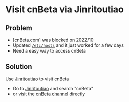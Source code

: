 # Visit cnBeta via Jinritoutiao

## Problem
* [cnBeta.com] was blocked on 2022/10
* Updated [`/etc/hosts`](https://github.com/northbright/Notes/blob/master/macos/network/update-etc-hosts-on-mac-os.md) and it just worked for a few days
* Need a easy way to access cnBeta

## Solution
Use [Jinritoutiao](https://www.toutiao.com/) to visit cnBeta

* Go to [Jinritoutiao](https://www.toutiao.com/) and search "cnBeta"
* or visit the [cnBeta channel](https://www.toutiao.com/c/user/token/MS4wLjABAAAA_Q07NxeCa4hDPFoRcdphaZOk2X6C8BApfpTPTMLJswI/) directly
